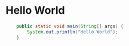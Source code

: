 # Hello World

``` java
	public static void main(String[] args) {
		System.out.println("Hello World");
	}
```